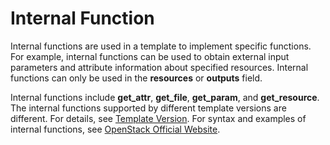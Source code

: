 # Internal Function<a name="EN-US_TOPIC_0076468589"></a>

Internal functions are used in a template to implement specific functions. For example, internal functions can be used to obtain external input parameters and attribute information about specified resources. Internal functions can only be used in the  **resources**  or  **outputs**  field.

Internal functions include  **get\_attr**,  **get\_file**,  **get\_param**, and  **get\_resource**. The internal functions supported by different template versions are different. For details, see  [Template Version](template-version.md). For syntax and examples of internal functions, see  [OpenStack Official Website](https://docs.openstack.org/heat/rocky/template_guide/hot_spec.html#intrinsic-functions).

